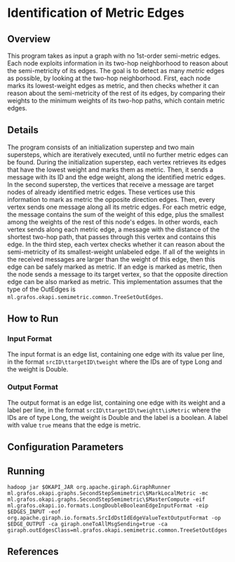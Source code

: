 Identification of Metric Edges
===============================

## Overview
This program takes as input a graph with no 1st-order semi-metric edges. Each node exploits information in its two-hop neighborhood to reason about the semi-metricity
of its edges. The goal is to detect as many _metric_ edges as possible, by looking at the two-hop neighborhood. First, each node marks its lowest-weight edges as metric, and then checks whether it can reason about the semi-metricity of the rest of its edges, by comparing their weights to the minimum weights of its two-hop paths, which contain metric edges.

## Details
The program consists of an initialization superstep and two main supersteps, which are iteratively executed, until no further metric edges can be found. During the initialization superstep, each vertex retrieves its edges that have the lowest weight and marks them as metric. Then, it sends a message with its ID and the edge weight, along the identified metric edges. In the second superstep, the vertices that receive a message are target nodes of already identified metric edges. These vertices use this information to mark as metric the opposite direction edges. Then, every vertex sends one message along all its metric edges. For each metric edge, the message contains the sum of the weight  of this edge, plus the smallest among the weights of the rest of this node's edges. In other words, each vertex sends along each metric edge, a message with the distance of the shortest two-hop path, that passes through this vertex and contains this edge. In the third step, each vertex checks whether it can reason about the semi-metricity of its smallest-weight unlabeled edge. If all of the weights in the received messages are larger than the weight of this edge, then this edge can be safely marked as metric. If an edge is marked as metric, then the node sends a message to its target vertex, so that the opposite direction edge can be also marked as metric.
This implementation assumes that the type of the OutEdges is `ml.grafos.okapi.semimetric.common.TreeSetOutEdges`.

## How to Run

### Input Format
The input format is an edge list, containing one edge with its value per line, in the format `srcID\ttargetID\tweight` where the IDs are of type Long
and the weight is Double.

### Output Format
The output format is an edge list, containing one edge with its weight and a label per line, in the format `srcID\ttargetID\tweightt\isMetric` where the IDs are of type Long, the weight is Double and the label is a boolean. A label with value `true` means that the edge is metric.

## Configuration Parameters

## Running
`hadoop jar $OKAPI_JAR org.apache.giraph.GiraphRunner ml.grafos.okapi.graphs.SecondStepSemimetric\$MarkLocalMetric -mc ml.grafos.okapi.graphs.SecondStepSemimetric\$MasterCompute -eif ml.grafos.okapi.io.formats.LongDoubleBooleanEdgeInputFormat -eip $EDGES_INPUT -eof org.apache.giraph.io.formats.SrcIdDstIdEdgeValueTextOutputFormat -op $EDGE_OUTPUT -ca giraph.oneToAllMsgSending=true -ca giraph.outEdgesClass=ml.grafos.okapi.semimetric.common.TreeSetOutEdges`

## References
